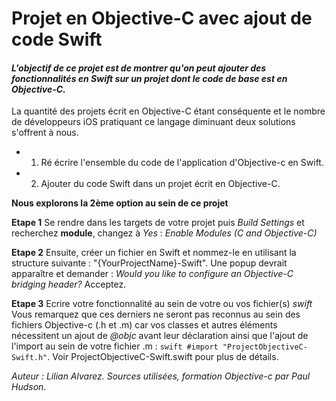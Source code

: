 #  Projet en Objective-C avec ajout de code Swift


#### *L'objectif de ce projet est de montrer qu'on peut ajouter des fonctionnalités en Swift sur un projet dont le code de base est en Objective-C.*

La quantité des projets écrit en Objective-C étant conséquente et le nombre de développeurs iOS pratiquant ce langage diminuant deux solutions s'offrent à nous.
- 1) Ré écrire l'ensemble du code de l'application d'Objective-c en Swift. 
- 2) Ajouter du code Swift dans un projet écrit en Objective-C.

__Nous explorons la 2ème option au sein de ce projet__

__Etape 1__
Se rendre dans les targets de votre projet puis *Build Settings* et recherchez __module__, changez à *Yes* :
_Enable Modules (C and Objective-C)_


__Etape 2__
Ensuite, créer un fichier en Swift et nommez-le en utilisant la structure suivante : "{YourProjectName}-Swift".
Une popup devrait apparaître et demander : *Would you like to configure an Objective-C bridging header?* Acceptez.  

__Etape 3__
Ecrire votre fonctionnalité au sein de votre ou vos fichier(s) *swift*
Vous remarquez que ces derniers ne seront pas reconnus au sein des fichiers Objective-c (.h et .m) car vos classes et autres éléments nécessitent un ajout de *@objc* avant leur déclaration ainsi que l'ajout de l'import au sein de votre fichier .m : ```swift #import "ProjectObjectiveC-Swift.h"```.
Voir ProjectObjectiveC-Swift.swift pour plus de détails.

*Auteur : Lilian Alvarez.*
*Sources utilisées, formation Objective-c par Paul Hudson*.

